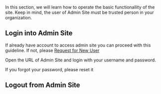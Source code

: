 In this section, we will learn how to operate the basic functionallity of the site. Keep in mind, the user of Admin Site must be trusted person in your organization.

## Login into Admin Site
If already have account to access admin site you can proceed with this guideline. If not, please [Request for New User](requestAdditionalResources.md#request-new-user)

Open the URL of Admin Site and login with your username and password.

If you forgot your password, please reset it

## Logout from Admin Site